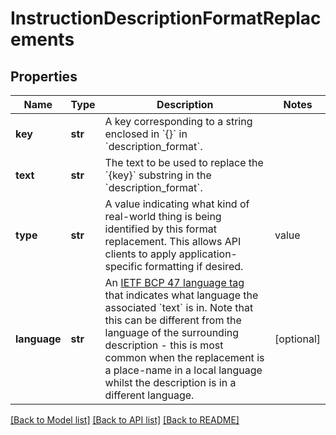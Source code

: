 # InstructionDescriptionFormatReplacements

## Properties
Name | Type | Description | Notes
------------ | ------------- | ------------- | -------------
**key** | **str** | A key corresponding to a string enclosed in &#x60;{}&#x60; in &#x60;description_format&#x60;.  | 
**text** | **str** | The text to be used to replace the &#x60;{key}&#x60; substring in the &#x60;description_format&#x60;.  | 
**type** | **str** | A value indicating what kind of real-world thing is being identified by this format replacement. This allows API clients to apply application-specific formatting if desired.  | value | description | | ----- | ----------- | | street_name | The name of a street, road, or other way | | exit_number | The number of an exit, generally from a roundabout |  **NOTE: New values may be added to this list at any time.**  | [optional] 
**language** | **str** | An [IETF BCP 47 language tag](https://en.wikipedia.org/wiki/IETF_language_tag) that indicates what language the associated &#x60;text&#x60; is in. Note that this can be different from the language of the surrounding description - this is most common when the replacement is a place-name in a local language whilst the description is in a different language.  | [optional] 

[[Back to Model list]](../README.md#documentation-for-models) [[Back to API list]](../README.md#documentation-for-api-endpoints) [[Back to README]](../README.md)

